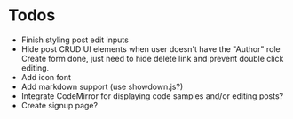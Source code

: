 Todos
==========

* Finish styling post edit inputs
* Hide post CRUD UI elements when user doesn't have the "Author" role
    Create form done, just need to hide delete link and prevent double click editing.
* Add icon font
* Add markdown support (use showdown.js?)
* Integrate CodeMirror for displaying code samples and/or editing posts?
* Create signup page?
